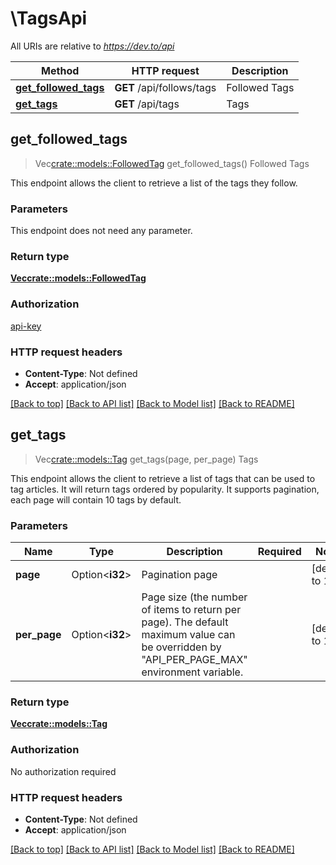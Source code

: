 # \TagsApi

All URIs are relative to *https://dev.to/api*

Method | HTTP request | Description
------------- | ------------- | -------------
[**get_followed_tags**](TagsApi.md#get_followed_tags) | **GET** /api/follows/tags | Followed Tags
[**get_tags**](TagsApi.md#get_tags) | **GET** /api/tags | Tags



## get_followed_tags

> Vec<crate::models::FollowedTag> get_followed_tags()
Followed Tags

This endpoint allows the client to retrieve a list of the tags they follow.

### Parameters

This endpoint does not need any parameter.

### Return type

[**Vec<crate::models::FollowedTag>**](FollowedTag.md)

### Authorization

[api-key](../README.md#api-key)

### HTTP request headers

- **Content-Type**: Not defined
- **Accept**: application/json

[[Back to top]](#) [[Back to API list]](../README.md#documentation-for-api-endpoints) [[Back to Model list]](../README.md#documentation-for-models) [[Back to README]](../README.md)


## get_tags

> Vec<crate::models::Tag> get_tags(page, per_page)
Tags

This endpoint allows the client to retrieve a list of tags that can be used to tag articles.  It will return tags ordered by popularity.  It supports pagination, each page will contain 10 tags by default.

### Parameters


Name | Type | Description  | Required | Notes
------------- | ------------- | ------------- | ------------- | -------------
**page** | Option<**i32**> | Pagination page |  |[default to 1]
**per_page** | Option<**i32**> | Page size (the number of items to return per page). The default maximum value can be overridden by \"API_PER_PAGE_MAX\" environment variable. |  |[default to 10]

### Return type

[**Vec<crate::models::Tag>**](Tag.md)

### Authorization

No authorization required

### HTTP request headers

- **Content-Type**: Not defined
- **Accept**: application/json

[[Back to top]](#) [[Back to API list]](../README.md#documentation-for-api-endpoints) [[Back to Model list]](../README.md#documentation-for-models) [[Back to README]](../README.md)

